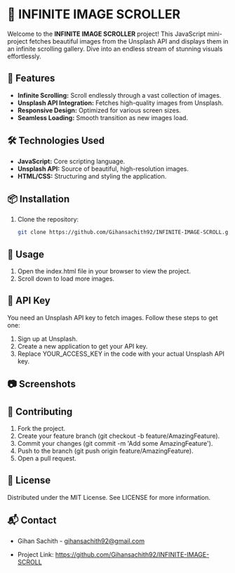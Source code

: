 # 📸 INFINITE IMAGE SCROLLER

Welcome to the **INFINITE IMAGE SCROLLER** project! This JavaScript mini-project fetches beautiful images from the Unsplash API and displays them in an infinite scrolling gallery. Dive into an endless stream of stunning visuals effortlessly.

## 🚀 Features

- **Infinite Scrolling:** Scroll endlessly through a vast collection of images.
- **Unsplash API Integration:** Fetches high-quality images from Unsplash.
- **Responsive Design:** Optimized for various screen sizes.
- **Seamless Loading:** Smooth transition as new images load.

## 🛠️ Technologies Used

- **JavaScript:** Core scripting language.
- **Unsplash API:** Source of beautiful, high-resolution images.
- **HTML/CSS:** Structuring and styling the application.

## 📦 Installation

1. Clone the repository:
   ```bash
   git clone https://github.com/Gihansachith92/INFINITE-IMAGE-SCROLL.git

## 🔧 Usage
1. Open the index.html file in your browser to view the project.
2. Scroll down to load more images.
   
## 🔑 API Key
You need an Unsplash API key to fetch images. Follow these steps to get one:

1. Sign up at Unsplash.
2. Create a new application to get your API key.
3. Replace YOUR_ACCESS_KEY in the code with your actual Unsplash API key.
   
## 📷 Screenshots

## 🤝 Contributing
1. Fork the project.
2. Create your feature branch (git checkout -b feature/AmazingFeature).
3. Commit your changes (git commit -m 'Add some AmazingFeature').
4. Push to the branch (git push origin feature/AmazingFeature).
5. Open a pull request.
   
## 📝 License
Distributed under the MIT License. See LICENSE for more information.

## 📬 Contact
- Gihan Sachith - gihansachith92@gmail.com

- Project Link: https://github.com/Gihansachith92/INFINITE-IMAGE-SCROLL
   
